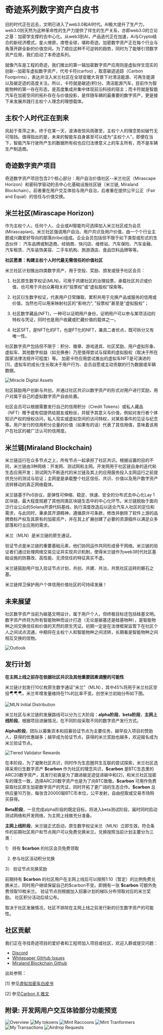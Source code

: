 
# 奇迹系列数字资产白皮书

旧的时代正在远去，文明已进入了web3.0和AI时代。AI极大提升了生产力，web3.0则天然为这种革命性的生产力提供了伴生的生产关系，亦即web3.0的立论之基：加密学支撑的去中心化。从web3到AI，产品迭代正在加速，Ai与Crypto结合的新经济模式，星火燎原，席卷全球，堪称奇迹。加密数字资产正在每个行业与角落开辟全新的价值空间。为了顺应这种不可逆转的趋势，同时为了能够引领数字资产应用，我们启动了本奇迹系列。

就像汽车是工程的奇迹，我们推出的第一辑加密数字资产应用则是虚拟伴生现实的创新--加密车虚拟数字资产，代号卡符(carfoo) ，取意碳迹追踪（Carbon Footprints），表达并注入米兰社区在全球变暖大背景下对清洁能源、可再生能源以及碳足迹的高度关注。所以，卡符就是碳迹(积)分。清洁能源汽车，目前作为智能物种的第一存在形态，是高度集成并集中体现前沿科技的宿主；而卡符就是智能汽车在加密空间的拓扑存在与价值投影，是伴随车辆的最重要的数字资产，更是接下来发展并践行主权个人理念的理想载体。

## 主权个人时代正在到来

风起于青萍之末，终于在某一天，波涛夜惊风雨骤至，主权个人的理念势如破竹无可阻挡。值得指出的是，未来的智能车自身甚至可以成为“主权个人”，即便在当下，智能汽车行驶所产生的数据所有权也应归法律意义上的车主所有，而不是车辆生产制造商。

## 奇迹数字资产项目

奇迹数字资产项目包含2个核心部分：用户自治价值社区--米兰社区（Mirascape Horizon）和密码学驱动的去中心化基础设施社区链（米兰链, Miraland Blockchain）。前者重在用户交互体验与用户自治，后者重在提供公平公正（Fair and Equal）的信任与价值交换。

## 米兰社区(Mirascape Horizon)

作为主权个人，任何个人、企业或AI智能均可选择加入米兰社区成为会员(Mirascapian)。米兰社区强调用户自治、用户共识及用户价值，由一个个行业主题或兴趣爱好导向的部落(tribe)组成。企业会员包括但不限于如下类型或形式的生态伙伴： 汽车品牌或制造商、经销商、快闪店、维修站、汽车保险、汽车金融、汽车租赁、汽车装饰美容、二手车机构、旅游酒店、食品饮料品牌等等。

**社区愿景：构建主权个人时代最无需信任的价值社区**

米兰社区计划推出四类数字资产，用于空投、奖励、颁发或授予社区会员：

1. 社区原生数字权证(MLN)，可用于共建社区的治理投票，承载社区共识或价值，也可用于共创众筹相关的“投票权”或“虚拟股权”探索等。 

2. 社区衍生数字权证，代表用户日常赚取、累积并用于兑换产品或服务的信用或价值，当然也可以用来映射社区的“影响力”, "投票权”甚至是“虚拟股权”；

3. 社区数字藏品(NFT)，一种可以证明用户身份，证明用户可以参与某项活动的特权与凭证，同时也是用户收藏或贮藏价值的载体之一。

4. 社区SFT，是NFT化的FT，也是FT化的NFT，兼具二者优点，既可拆分又有唯一性。

社区数字资产包括但不限于：积分、徽章、游戏道具、社区奖励、用户虚拟形象、虚拟车、其他数字权益（如兑换券）乃至值得尝试与探索的虚拟股权（取决于所在国家法律法规许可程度）等。
加密卡符应用尝试推出的虚拟车NFT是可演进的[1]，虚拟车的成长/生长取决于用户行为、会员自愿或主动贡献的行为数据或车辆数据。

![Miracle Digital Assets](assets/images/digital-assets-zh.png "Miracle Digital Assets")

社区鼓励用户创新与共创，并通过社区共识以数字资产的形式对用户进行奖励，用户对属于自己的虚拟数字资产自由处置。

社区会员可以根据需要发行自己的信用积分（Credit Tokens）或私人藏品（NFT）赠予或有偿提供给朋友或粉丝，并赋予其意义与价值，例如对发行者个体知识产权的授权访问，私人现实或虚拟空间的访问特权，对某些事件的见证与纪念等。用户发行的信用积分总量的价值（如果有的话）代表了其信用值，意味着该用户在社区的被广泛认可的信用度。

## 米兰链(Miraland Blockchain)

米兰链运行在众多节点之上，所有节点一起承担了社区共识。根据设置的目的不同，米兰链由3种网络：开发网、测试网和主网。开发网用于社区链自身的迭代和生态应用开发；测试网为不断迭代的米兰链及其上的应用服务投入主网运行之前提供充分的测试与验证；主网是是承载整个社区信任、共识、价值以及用户数字资产流转移动的真正网络载体。

米兰链基于PoS协议，是弹性可伸缩、稳定、快速、安全的分布式去中心化Lay 1区块链，最大程度规避了其他同类区块链生态中的中心化环节。米兰链脱胎于面向泛行业公众的Solana开源代码基线，执行深度改造后以适合汽车人社区的定位和需求，与此同时，秉承其开源精神，遵循原许可条款，修改并删除了软件上游的品牌商标产权及其原有的加密资产，并在其上扩展创建了必要的资源插件以满足众多部落和行业应用的需求。

米兰（MLN）是米兰链的原生通证。

验证节点是米兰链的重要基础元素，他们协同运作共同形成骨干网络。米兰链的验证者们通过处理网络交易见证并实现共识机制，使得米兰链作为web3时代社区基础设施的防篡改、高性能、无须信任的特征真实不虚。

米兰链鼓励用户加入验证节点计划，共创、共建、共治，共筑社区运转的磐石之基。

米兰链捍卫保护用户个体信用价值社区的可持续发展！

## 未来展望

社区数字资产当前为碳基文明设计，属于用户个人，但终极目标还包括硅基文明。数字资产终将为所有智能物种而设计打造（无论是碳基还是硅基物种），是智能物种之间交换信任和价值的天然的原生凭证。初期一定是在法律框架监管下在社区个人之间试点流通，中期将在主权个人和智能物种之间流转，长期看是智能物种之间相互交换的信物。

![Outlook](assets/images/outlook-zh.jpg "Outlook")

## 发行计划
**在主网上线之前存在依据社区共识及其他重要因素调整的可能性**

米兰链计划发行10亿枚原生数字通证“米兰”（MLN），其中45%将用于米兰社区空投🪂🪂🪂。米兰年增发量维持在1%的比率不变。创世米兰初始分布如下图。

![MLN Initial Distribution](assets/images/mln-distribution.png "Distribution")

米兰社区与米兰链的发展路线可以分为三大阶段：**alpha阶段**，**beta阶段**，**主网上线阶段**。根据项目进展情况，在不同阶段采取不同的数字资产发行方式。

**Alpha阶段**，团队以募集资本和招募验证节点为主要任务，越早投入项目的赞助人，获得的优惠越多；越早成为验证节点，获得的米兰奖励也越多，欢迎报名成为米兰验证节点。

![Tiered Validator Rewards](assets/images/validator-rewards.png "Validator Rewards")

在本阶段，为了凝聚社区共识，同时作为生态圈共生互联的尝试探索，米兰社区选择采用衍生数字资产 **\$carbon** 作为社区的理念共识，**\$carbon** 是BTC生态里的ARC20数字资产，其发行初衷是为了跟进碳足迹促进碳中和[2]，和米兰社区加密车的理念一致，选择ARC20数字资产也是为了向BTC致敬。**\$carbon** 可用作免费获取社区原生加密数字资产的凭证，同时开拓了更广阔的生态合作。**\$carbon** 总供应量10万张，每张含20000聪BTC币本位，公平发射，自由挖取或交易市场购买获得。

**Beta阶段**，一旦完成alpha阶段的既定目标，将进入beta测试阶段，届时同时启动测试网络和开发网络，为主网上线做充分准备。

**主网上线阶段**，米兰链正式启动，原生数字权证米兰（MLN）立即生效。符合条件的前期社区用户和节点用户可以免费兑换米兰。兑换按照当前计划主要分为三类：

1） 持有 **\$carbon** 的社区会员免费领取

2)  参与社区活动积分兑换

3） 验证节点兑换奖励

前期持有 **\$carbon** 的社区用户在主网上线后可以按照1:10（暂定）的比例免费兑换米兰，同时用户继续保留自己的$carbon不变。即拥有一张 **\$carbon** 可额外免费领取10枚米兰。
验证节点则根据加入招募计划的梯队分布领取对应的米兰奖励。
社区积分活动后续公布。

取决于社区发展情况，社区不排除在主网上线之前发行新的衍生数字资产的可能性。

## 社区贡献

我们正在寻找奇迹项目的爱好者和工程师加入项目或社区，欢迎入群或提交问题：

- [Discord](https://discord.gg/jJUGKcKNz5)
- [Whitepaper GitHub Issues](https://github.com/miraland-labs/miracle-series-whitepaper/issues)
- [Miraland Blockchain Github](https://github.com/miraland-labs/miraland)


出处参照：

[1] 参见[虚拟加密车白皮书](https://github.com/miraland-labs/crypto-car-whitepaper/blob/main/WHITEPAPER.md)

[2] 参见[Carbon X 推文](https://twitter.com/carfoopo/status/1741497826545377303)


## 附录: 开发网用户交互体验部分功能预览

![Overview](assets/images/qth-tokens.png "Overview")
![My tokoens](assets/images/my-tokens.jpg "My Tokens")
![Mint Raccoons](assets/images/coon-mint.jpg "Mint Raccoons")
![Mint Tranformers](assets/images/catx-mint.jpg "Mint Transformers")
![My Transactions](assets/images/my-tx.jpg "My Transactions")
![Airdrop Requests](assets/images/airdrop.jpg "Request Airdrop")
